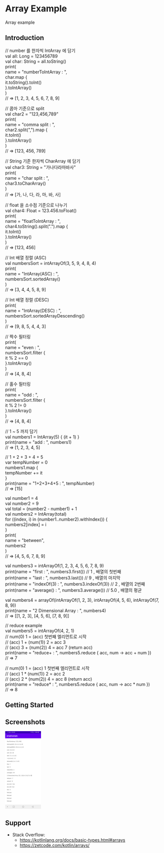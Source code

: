 Array Example
====================
Array example


Introduction
------------

// number 를 한자씩 IntArray 에 담기  
val all: Long = 123456789  
val char: String = all.toString()  
print(  
name = "numberToIntArray : ",  
char.map {  
it.toString().toInt()  
}.toIntArray()  
)  
// => [1, 2, 3, 4, 5, 6, 7, 8, 9]  
  
// 콤마 기준으로 split  
val char2 = "123,456,789"  
print(  
    name = "comma split : ",  
    char2.split(",").map {  
        it.toInt()  
    }.toIntArray()  
)  
// => [123, 456, 789]  
  
// String 기준 한자씩 CharArray 에 담기  
val char3: String = "가나다라마바사"  
print(  
    name = "char split : ",  
    char3.toCharArray()  
)  
// => [가, 나, 다, 라, 마, 바, 사]  
  
// float 을 소수점 기준으로 나누기  
val char4: Float = 123.456.toFloat()  
print(  
    name = "floatToIntArray : ",  
    char4.toString().split(".").map {  
        it.toInt()  
    }.toIntArray()  
)  
// => [123, 456]  
  
// Int 배열 정렬 (ASC)  
val numbersSort = intArrayOf(3, 5, 9, 4, 8, 4)  
print(  
    name = "IntArray(ASC) : ",  
    numbersSort.sortedArray()  
)  
// => [3, 4, 4, 5, 8, 9]  
  
// Int 배열 정렬 (DESC)  
print(  
    name = "IntArray(DESC) : ",  
    numbersSort.sortedArrayDescending()  
)  
// => [9, 8, 5, 4, 4, 3]  
  
// 짝수 필터링  
print(  
    name = "even : ",  
    numbersSort.filter {  
        it % 2 == 0  
    }.toIntArray()  
)  
// => [4, 8, 4]  
  
// 홀수 필터링  
print(  
    name = "odd : ",  
    numbersSort.filter {  
        it % 2 != 0  
    }.toIntArray()  
)  
// => [4, 8, 4]  
  
// 1 ~ 5 까지 담기  
val numbers1 = IntArray(5) { (it + 1) }  
print(name = "add : ", numbers1)  
// => [1, 2, 3, 4, 5]  
  
// 1 + 2 + 3 + 4 + 5  
var tempNumber = 0  
numbers1.map {  
    tempNumber += it  
}  
print(name = "1+2+3+4+5 : ", tempNumber)  
// => [15]  
  
val number1 = 4  
val number2 = 9  
val total = (number2 - number1) + 1  
val numbers2 = IntArray(total)  
for ((index, i) in (number1..number2).withIndex()) {  
    numbers2[index] = i  
}  
print(  
    name = "between",  
    numbers2  
)  
// => [4, 5, 6, 7, 8, 9]  
  
val numbers3 = intArrayOf(1, 2, 3, 4, 5, 6, 7, 8, 9)  
print(name = "first : ", numbers3.first())    // 1    , 배열의 첫번째  
print(name = "last : ", numbers3.last())     // 9    , 배열의 마지막  
print(name = "indexOf(3) : ", numbers3.indexOf(3)) // 2    , 배열의 2번째  
print(name = "average() : ", numbers3.average())  // 5.0  , 배열의 평균  
  
val numbers4 = arrayOf(intArrayOf(1, 2, 3), intArrayOf(4, 5, 6), intArrayOf(7, 8, 9))  
print(name = "2 Dimensional Array : ", numbers4)  
// => [[1, 2, 3], [4, 5, 6], [7, 8, 9]]  
  
// reduce example  
val numbers5 = intArrayOf(4, 2, 1)  
// num(0) 1 =  (acc) 첫번째 엘리먼트로 시작  
// (acc) 1 + (num(1)) 2 = acc 3  
// (acc) 3 + (num(2)) 4 = acc 7 (return acc)  
print(name = "reduce+ : ", numbers5.reduce { acc, num -> acc + num })  
// => 7  
  
// num(0) 1 =  (acc) 1 첫번째 엘리먼트로 시작  
// (acc) 1 * (num(1)) 2 = acc 2  
// (acc) 2 * (num(2)) 4 = acc 8 (return acc)  
print(name = "reduce* : ", numbers5.reduce { acc, num -> acc * num })  
// => 8  
  
Getting Started
---------------


Screenshots
-----------

[<img src="screenshots/Screenshot_20211209-115422.png" width="23%"/>](screenshots/Screenshot_20211209-115422.png)


Support
-------

- Stack Overflow:
  - https://kotlinlang.org/docs/basic-types.html#arrays
  - https://zetcode.com/kotlin/arrays/

